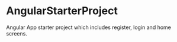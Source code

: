 # AngularStarterProject
Angular App starter project which includes register, login and home screens. 
